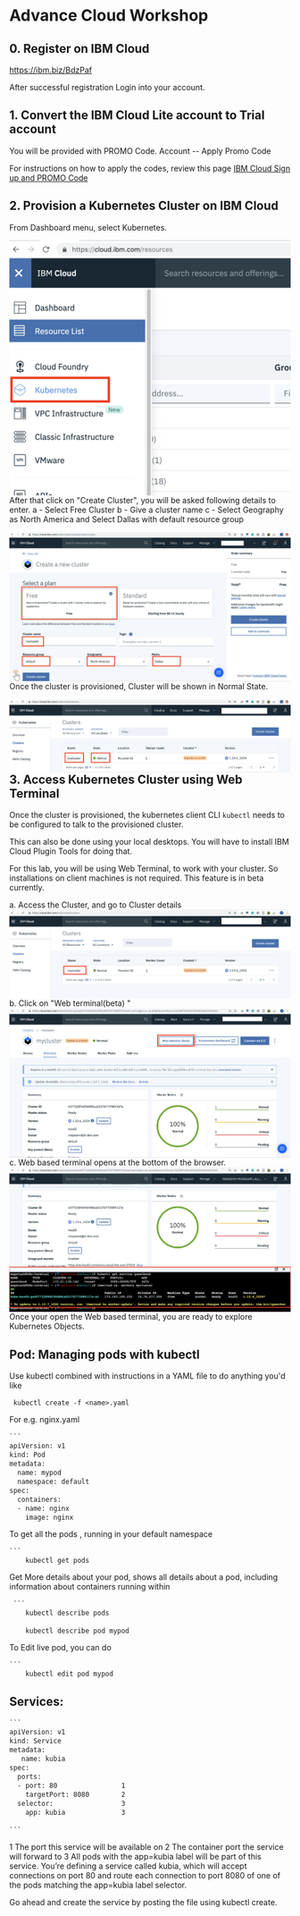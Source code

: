 # Advance Cloud Workshop 


## 0. Register on IBM Cloud

https://ibm.biz/BdzPaf


After successful registration Login into your account. 


## 1. Convert the IBM Cloud Lite account to Trial account

You will be provided with PROMO Code. 
Account -- Apply Promo Code

For instructions on how to apply the codes, 
review this page
[IBM Cloud Sign up and PROMO Code](https://cloud.ibm.com/docs/account?topic=account-codes#codes)


## 2. Provision a Kubernetes Cluster on IBM Cloud

From Dashboard menu, select Kubernetes.

<img src="./img/k8s-1.png"
     alt="Markdown Monster icon"
     style="float: left; margin-right: 5px;" />

After that click on "Create Cluster", you will be asked following details to enter.
a - Select Free Cluster
b - Give a cluster name
c - Select Geography as North America and Select Dallas with default resource group
     
<img src="./img/k8-2.png"
     alt="Markdown Monster icon"
     style="float: left; margin-right: 10px;" />
     
Once the cluster is provisioned, Cluster will be shown in Normal State. 
     
<img src="./img/k8-3.png"
     alt="Markdown Monster icon"
     style="float: left; margin-right: 10px;" />     


## 3. Access Kubernetes Cluster using Web Terminal

Once the cluster is provisioned, the kubernetes client CLI `kubectl` needs to be
configured to talk to the provisioned cluster.

This can also be done using your local desktops. You will have to install IBM Cloud Plugin Tools for doing that.

For this lab, you will be using Web Terminal, to work with your cluster. So installations on client machines is not required.
This feature is in beta currently. 

a. Access the Cluster, and go to Cluster details
<img src="./img/webterm1.png"
     alt="Markdown Monster icon"
     style="float: left; margin-right: 10px;" />   

b. Click on "Web terminal(beta) "
<img src="./img/webterm2.png"
     alt="Markdown Monster icon"
     style="float: left; margin-right: 10px;" /> 

c. Web based terminal opens at the bottom of the browser.     
<img src="./img/webterm3.png"
     alt="Markdown Monster icon"
     style="float: left; margin-right: 10px;" />       
     
     
Once your open the Web based terminal, you are ready to explore Kubernetes Objects.

## Pod: Managing pods with kubectl

Use kubectl combined with instructions in a YAML file to do
anything you'd like

   ```
	kubectl create -f <name>.yaml
  
   ```

For e.g. nginx.yaml

    ```
	apiVersion: v1 
	kind: Pod 
	metadata:
  	  name: mypod
  	  namespace: default 
    spec:
      containers:
      - name: nginx
        image: nginx

   
To get all the pods , running in your default namespace

    ```
 		kubectl get pods


Get More details about your pod, shows all details about a pod, including information about containers running within

     ```
		kubectl describe pods 
	
		kubectl describe pod mypod	


To Edit live pod, you can do  	

 	```
		kubectl edit pod mypod 

 	
 	
## Services:



	```
	apiVersion: v1
	kind: Service
	metadata:
  	   name: kubia
	spec:
  	  ports:
  	  - port: 80                1
        targetPort: 8080        2
	  selector:                 3
    	app: kubia              3
    
    ```



1 The port this service will be available on
2 The container port the service will forward to
3 All pods with the app=kubia label will be part of this service.
You’re defining a service called kubia, which will accept connections on port 80 and route each connection to port 8080 of one of the pods matching the app=kubia label selector.

Go ahead and create the service by posting the file using kubectl create.

    
    
    
    






















